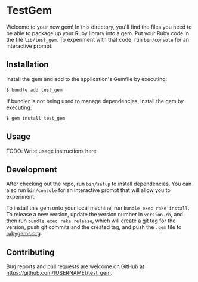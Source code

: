 # TestGem

Welcome to your new gem! In this directory, you'll find the files you need to be able to package up your Ruby library into a gem. Put your Ruby code in the file `lib/test_gem`. To experiment with that code, run `bin/console` for an interactive prompt.

## Installation

Install the gem and add to the application's Gemfile by executing:

    $ bundle add test_gem

If bundler is not being used to manage dependencies, install the gem by executing:

    $ gem install test_gem

## Usage

TODO: Write usage instructions here

## Development

After checking out the repo, run `bin/setup` to install dependencies. You can also run `bin/console` for an interactive prompt that will allow you to experiment.

To install this gem onto your local machine, run `bundle exec rake install`. To release a new version, update the version number in `version.rb`, and then run `bundle exec rake release`, which will create a git tag for the version, push git commits and the created tag, and push the `.gem` file to [rubygems.org](https://rubygems.org).

## Contributing

Bug reports and pull requests are welcome on GitHub at https://github.com/[USERNAME]/test_gem.
